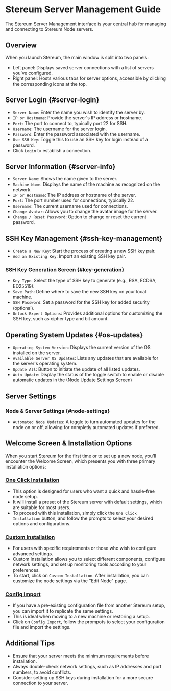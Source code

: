 # Stereum Server Management Guide

The Stereum Server Management interface is your central hub for managing and connecting to Stereum Node servers.

## Overview

When you launch Stereum, the main window is split into two panels:
- Left panel: Displays saved server connections with a list of servers you've configured.
- Right panel: Hosts various tabs for server options, accessible by clicking the corresponding icons at the top.

## Server Login {#server-login}

- `Server Name`: Enter the name you wish to identify the server by.
- `IP or Hostname`: Provide the server's IP address or hostname.
- `Port`: The port to connect to, typically port 22 for SSH.
- `Username`: The username for the server login.
- `Password`: Enter the password associated with the username.
- `Use SSH Key`: Toggle this to use an SSH key for login instead of a password.
- Click `Login` to establish a connection.

## Server Information {#server-info}

- `Server Name`: Shows the name given to the server.
- `Machine Name`: Displays the name of the machine as recognized on the network.
- `IP or Hostname`: The IP address or hostname of the server.
- `Port`: The port number used for connections, typically 22.
- `Username`: The current username used for connections.
- `Change Avatar`: Allows you to change the avatar image for the server.
- `Change / Reset Password`: Option to change or reset the current password.


## SSH Key Management {#ssh-key-management}

- `Create a New Key`: Start the process of creating a new SSH key pair.
- `Add an Existing Key`: Import an existing SSH key pair.


### SSH Key Generation Screen {#key-generation}

- `Key Type`: Select the type of SSH key to generate (e.g., RSA, ECDSA, ED25519).
- `Save Path`: Define where to save the new SSH key on your local machine.
- `SSH Password`: Set a password for the SSH key for added security (optional).
- `Unlock Expert Options`: Provides additional options for customizing the SSH key, such as cipher type and bit amount.


## Operating System Updates {#os-updates}

- `Operating System Version`: Displays the current version of the OS installed on the server.
- `Available Server OS Updates`: Lists any updates that are available for the server's operating system.
- `Update All`: Button to initiate the update of all listed updates.
- `Auto Update`: Display the status of the toggle switch to enable or disable automatic updates in the (Node Update Settings Screen)

## Server Settings

### Node & Server Settings {#node-settings}

- `Automated Node Updates`: A toggle to turn automated updates for the node on or off, allowing for completly automated updates if preferred.


## Welcome Screen & Installation Options

When you start Stereum for the first time or to set up a new node, you'll encounter the Welcome Screen, which presents you with three primary installation options:

### [One Click Installation](docs/02-guides/02-installation/00-installation-options/01-one-click-installation.md)

- This option is designed for users who want a quick and hassle-free node setup.
- It will install a preset of the Stereum server with default settings, which are suitable for most users.
- To proceed with this installation, simply click the `One Click Installation` button, and follow the prompts to select your desired options and configurations.

### [Custom Installation](docs/02-guides/02-installation/00-installation-options/02-custom-installation.md)

- For users with specific requirements or those who wish to configure advanced settings.
- Custom Installation allows you to select different components, configure network settings, and set up monitoring tools according to your preferences.
- To start, click on `Custom Installation`. After installation, you can customize the node settings via the "Edit Node" page.

### [Config Import](docs/02-guides/02-installation/00-installation-options/03-config-import.md)

- If you have a pre-existing configuration file from another Stereum setup, you can import it to replicate the same settings.
- This is ideal when moving to a new machine or restoring a setup.
- Click on `Config Import`, follow the prompots to select your configuration file and import the settings.

## Additional Tips

- Ensure that your server meets the minimum requirements before installation.
- Always double-check network settings, such as IP addresses and port numbers, to avoid conflicts.
- Consider setting up SSH keys during installation for a more secure connection to your server.